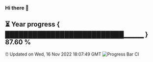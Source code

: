 ### Hi there 👋
⏳ Year progress { ██████████████████████████▁▁▁▁ } 87.60 %
---
⏰ Updated on Wed, 16 Nov 2022 18:07:49 GMT
![Progress Bar CI](https://github.com/Moyi321/Moyi321/workflows/Progress%20Bar%20CI/badge.svg)
